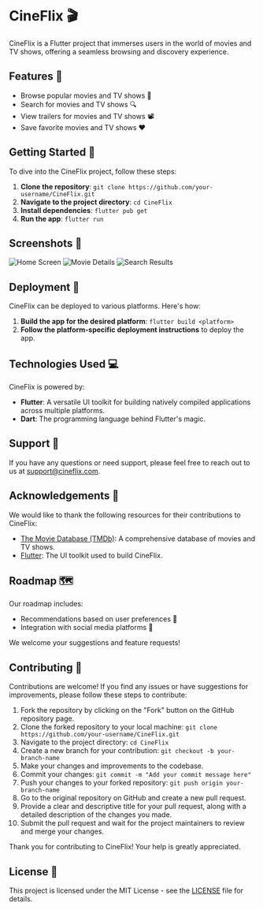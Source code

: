 # CineFlix 🎬

CineFlix is a Flutter project that immerses users in the world of movies and TV shows, offering a seamless browsing and discovery experience.

## Features 🌟

- Browse popular movies and TV shows 🎥
- Search for movies and TV shows 🔍
- View trailers for movies and TV shows 📽️
- Save favorite movies and TV shows ❤️

## Getting Started 🚀

To dive into the CineFlix project, follow these steps:

1. **Clone the repository**: `git clone https://github.com/your-username/CineFlix.git`
2. **Navigate to the project directory**: `cd CineFlix`
3. **Install dependencies**: `flutter pub get`
4. **Run the app**: `flutter run`

## Screenshots 📸

![Home Screen](screenshots/home_screen.png)
![Movie Details](screenshots/movie_details.png)
![Search Results](screenshots/search_results.png)

## Deployment 🚀

CineFlix can be deployed to various platforms. Here's how:

1. **Build the app for the desired platform**: `flutter build <platform>`
2. **Follow the platform-specific deployment instructions** to deploy the app.

## Technologies Used 💻

CineFlix is powered by:

- **Flutter**: A versatile UI toolkit for building natively compiled applications across multiple platforms.
- **Dart**: The programming language behind Flutter's magic.

## Support 📧

If you have any questions or need support, please feel free to reach out to us at support@cineflix.com.

## Acknowledgements 🙏

We would like to thank the following resources for their contributions to CineFlix:

- [The Movie Database (TMDb)](https://www.themoviedb.org/): A comprehensive database of movies and TV shows.
- [Flutter](https://flutter.dev/): The UI toolkit used to build CineFlix.

## Roadmap 🗺️

Our roadmap includes:

- Recommendations based on user preferences 📜
- Integration with social media platforms 📱

We welcome your suggestions and feature requests!

## Contributing 🤝

Contributions are welcome! If you find any issues or have suggestions for improvements, please follow these steps to contribute:

1. Fork the repository by clicking on the "Fork" button on the GitHub repository page.
2. Clone the forked repository to your local machine: `git clone https://github.com/your-username/CineFlix.git`
3. Navigate to the project directory: `cd CineFlix`
4. Create a new branch for your contribution: `git checkout -b your-branch-name`
5. Make your changes and improvements to the codebase.
6. Commit your changes: `git commit -m "Add your commit message here"`
7. Push your changes to your forked repository: `git push origin your-branch-name`
8. Go to the original repository on GitHub and create a new pull request.
9. Provide a clear and descriptive title for your pull request, along with a detailed description of the changes you made.
10. Submit the pull request and wait for the project maintainers to review and merge your changes.

Thank you for contributing to CineFlix! Your help is greatly appreciated.

## License 📝

This project is licensed under the MIT License - see the [LICENSE](LICENSE) file for details.
